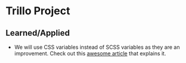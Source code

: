 # Trillo Project

## Learned/Applied

- We will use CSS variables instead of SCSS variables as they are an improvement.
  Check out this [awesome article](https://codyhouse.co/blog/post/css-custom-properties-vs-sass-variables) that explains it.
